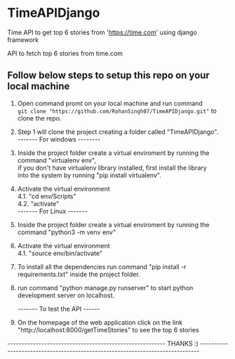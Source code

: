 # TimeAPIDjango
Time API to get top 6 stories from 'https://time.com' using django framework

API to fetch top 6 stories from time.com <br/>
## Follow below steps to setup this repo on your local machine

1. Open command promt on your local machine and run command<br>
   `git clone "https://github.com/RohanSingh07/TimeAPIDjango.git"` to clone the repo.
2. Step 1 will clone the project creating a folder called "TimeAPIDjango".<br>
   ------- For windows --------
3. Inside the project folder create a virtual enviroment by running the command "virtualenv env",<br>
   if you don't have virtualenv library installed, first install the library<br>
    into the system by running "pip install virtualenv".<br>
4. Activate the virtual environment<br>
   4.1. "cd env/Scripts"<br>
   4.2. "activate"<br>
  ------- For Linux  -------<br>
3. Inside the project folder create a virtual enviroment by running the command "python3 -m venv env"<br>
4. Activate the virtual environment<br>
   4.1. "source env/bin/activate"<br>
   
5. To install all the dependencies run command "pip install -r requirements.txt" inside the project folder.<br>
6. run command "python manage.py runserver" to start python development server on localhost.

    ------- To test the API ------<br>

7. On the homepage of the web application click on the link "http://localhost:8000/getTimeStories" to see the top 6 stories<br>


-------------------------------------------------------- THANKS :) ------------------------------------------------------------------------------
